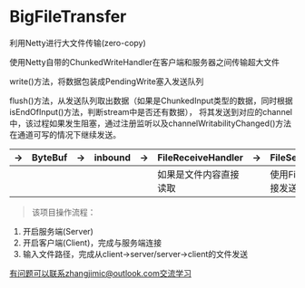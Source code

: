 # BigFileTransfer
利用Netty进行大文件传输(zero-copy)

使用Netty自带的ChunkedWriteHandler在客户端和服务器之间传输超大文件

write()方法，将数据包装成PendingWrite塞入发送队列

flush()方法，从发送队列取出数据（如果是ChunkedInput类型的数据，同时根据isEndOfInput()方法，判断stream中是否还有数据），
将其发送到对应的channel中，该过程如果发生阻塞，通过注册监听以及channelWritabilityChanged()方法在通道可写的情况下继续发送。

|->|ByteBuf|->|inbound|->|FileReceiveHandler|->|FileSendHandler|->|FilePacketHandler|
|----|----|----|----|----|----|----|----|----|----|
|  |  |  |  |  |如果是文件内容直接读取| |使用FileRegion直接发送文件内容|  |获取接收文件的属性|

>该项目操作流程：
1. 开启服务端(Server)
2. 开启客户端(Client)，完成与服务端连接
3. 输入文件路径，完成从client->server/server->client的文件发送

有问题可以联系zhangjimic@outlook.com交流学习
